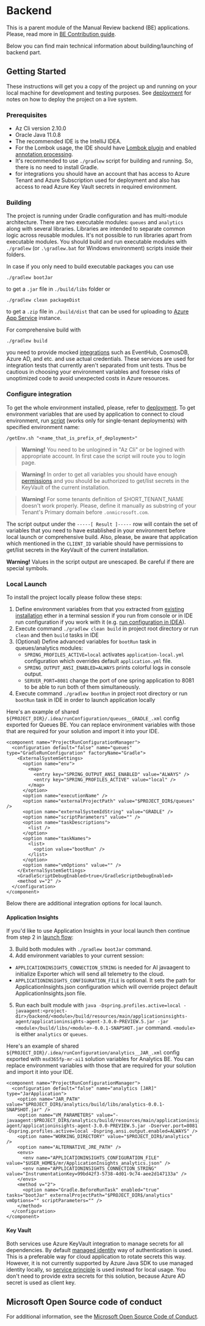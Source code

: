 # Backend

This is a parent module of the Manual Review backend (BE) applications. 
Please, read more in [BE Contribution guide](./CONTRIBUTION.md).

Below you can find main technical information about building/launching of backend part.

## Getting Started

These instructions will get you a copy of the project up and running on your local machine for development and
testing purposes. See [deployment](../arm/README.md) for notes on how to deploy the project on a live system.

### Prerequisites

* Az Cli version 2.10.0
* Oracle Java 11.0.8
* The recommended IDE is the IntelliJ IDEA.
* For the Lombok usage, the IDE should have [Lombok plugin](https://plugins.jetbrains.com/plugin/6317-lombok) 
and enabled [annotation processing](https://stackoverflow.com/questions/41161076/adding-lombok-plugin-to-intellij-project).
* It's recommended to use `./gradlew` script for building and running. So, there is no need to install Gradle.
* for integrations you should have an account that has access to Azure Tenant and Azure Subscription used for deployment
and also has access to read Azure Key Vault secrets in required environment.

### Building

The project is running under Gradle configuration and has multi-module architecture. There are two executable modules: 
`queues` and `analytics` along with several libraries. Libraries are intended to separate
common logic across reusable modules. It's not possible to run libraries apart from
executable modules. You should build and run executable modules with `./gradlew` 
(or `.\gradlew.bat` for Windows environment) scripts inside their folders.

In case if you only need to build executable packages you can use
```shell script
./gradlew bootJar
```
to get a `.jar` file in `./build/libs` folder or
```shell script
./gradlew clean packageDist
```
to get a `.zip` file in `./build/dist` that can be used for uploading to 
[Azure App Service](https://azure.microsoft.com/en-us/services/app-service/) instance.

For comprehensive build with
```shell script
./gradlew build
``` 
you need to provide mocked [integrations](#configure-integration) such as EventHub, CosmosDB, Azure AD, and etc. 
and use actual credentials. These services are used for integration tests that currently aren't separated 
from unit tests. Thus be cautious in choosing your environment variables and foresee risks of 
unoptimized code to avoid unexpected costs in Azure resources.

### Configure integration 

To get the whole environment installed, please, refer to  [deployment](../arm/README.md).
To get environment variables that are used by application to connect to cloud environment, run [script](./getEnv.sh) 
(works only for single-tenant deployments)
with specified environment name:
```shell script
/getEnv.sh "<name_that_is_prefix_of_deployment>"
```
>__Warning!__ You need to be unlogined in "Az Cli" or be logined with appropriate account. In first case the script will
route you to login page. 
  
>__Warning!__ In order to get all variables you should have enough [permissions](#prerequisites) and you should
be authorized to get/list secrets in the KeyVault of the current installation.

>__Warning!__ For some tenants definition of SHORT_TENANT_NAME doesn't work properly. Please, define it manually as substring 
of your Tenant's Primary domain before `.onmicrosoft.com`.

The script output under the `-----[ Result ]-----` row will contain the set of variables that you need to have 
established in your environment before local launch or comprehensive build. Also, please, be aware that application
which mentioned in the `CLIENT_ID` variable should have permissions to get/list secrets in the KeyVault of 
the current installation.

__Warning!__ Values in the script output are unescaped. Be careful if there are special symbols. 

### Local Launch

To install the project locally please follow these steps:
1. Define environment variables from that you extracted from [existing installation](#configure-integration) ether in 
a terminal session if you run from console or in IDE run configuration if you work with it 
(e.g. [run configuration in IDEA](https://www.jetbrains.com/help/objc/add-environment-variables-and-program-arguments.html#add-environment-variables)).
2. Execute command `./gradlew clean build` in project root directory or run `clean` and then `build` tasks in IDE
3. (Optional) Define advanced variables for `bootRun` task in queues/analytics modules:
    * `SPRING_PROFILES_ACTIVE=local` activates `application-local.yml` configuration which overrides default `application.yml` file.
    * `SPRING_OUTPUT_ANSI_ENABLED=ALWAYS` prints colorful logs in console output.
    * `SERVER_PORT=8081` change the port of one spring application to 8081 to be able to run both of them simultaneously.
4. Execute command `./gradlew bootRun` in project root directory or run `bootRun` task in IDE in order to launch application locally

Here's an example of shared `${PROJECT_DIR}/.idea/runConfiguration/queues__GRADLE_.xml` config exported for Queues BE.
You can replace environment variables with those that are required for your solution and import it into your IDE.
```
<component name="ProjectRunConfigurationManager">
  <configuration default="false" name="queues" type="GradleRunConfiguration" factoryName="Gradle">
    <ExternalSystemSettings>
      <option name="env">
        <map>
          <entry key="SPRING_OUTPUT_ANSI_ENABLED" value="ALWAYS" />
          <entry key="SPRING_PROFILES_ACTIVE" value="local" />
        </map>
      </option>
      <option name="executionName" />
      <option name="externalProjectPath" value="$PROJECT_DIR$/queues" />
      <option name="externalSystemIdString" value="GRADLE" />
      <option name="scriptParameters" value="" />
      <option name="taskDescriptions">
        <list />
      </option>
      <option name="taskNames">
        <list>
          <option value="bootRun" />
        </list>
      </option>
      <option name="vmOptions" value="" />
    </ExternalSystemSettings>
    <GradleScriptDebugEnabled>true</GradleScriptDebugEnabled>
    <method v="2" />
  </configuration>
</component>
```

Below there are additional integration options for local launch. 

#### Application Insights

If you'd like to use Application Insights in your local launch then continue from step 2 in [launch flow](#local-launch):

3. Build both modules with `./gradlew bootJar` command.
4. Add environment variables to your current session:
* `APPLICATIONINSIGHTS_CONNECTION_STRING` is needed for AI javaagent to initialize Exporter which will send
all telemetry to the cloud.
* `APPLICATIONINSIGHTS_CONFIGURATION_FILE` is optional. It sets the path for ApplicationInsights.json configuration which
will override project default ApplicationInsights.json file.
5. Run each built module with `java -Dspring.profiles.active=local
-javaagent:<project-dir>/backend/<module>/build/resources/main/applicationinsights-agent/applicationinsights-agent-3.0.0-PREVIEW.5.jar
-jar <module>/build/libs/<module>-0.0.1-SNAPSHOT.jar` command. `<module>` is either `analytics` or `queues`.

Here's an example of shared `${PROJECT_DIR}/.idea/runConfiguration/analytics__JAR_.xml` config exported with `msd365fp-mr-ai1`
solution variables for Analytics BE. You can replace environment variables with those that are required for your solution
and import it into your IDE.
```
<component name="ProjectRunConfigurationManager">
  <configuration default="false" name="analytics [JAR]" type="JarApplication">
    <option name="JAR_PATH" value="$PROJECT_DIR$/analytics/build/libs/analytics-0.0.1-SNAPSHOT.jar" />
    <option name="VM_PARAMETERS" value="-javaagent:$PROJECT_DIR$/analytics/build/resources/main/applicationinsights-agent/applicationinsights-agent-3.0.0-PREVIEW.5.jar -Dserver.port=8081 -Dspring.profiles.active=local -Dspring.ansi.output.enabled=ALWAYS" />
    <option name="WORKING_DIRECTORY" value="$PROJECT_DIR$/analytics" />
    <option name="ALTERNATIVE_JRE_PATH" />
    <envs>
      <env name="APPLICATIONINSIGHTS_CONFIGURATION_FILE" value="$USER_HOME$/mr/ApplicationInsights_analytics.json" />
      <env name="APPLICATIONINSIGHTS_CONNECTION_STRING" value="InstrumentationKey=99bd42f3-5738-4d01-9c74-aee2d147133a" />
    </envs>
    <method v="2">
      <option name="Gradle.BeforeRunTask" enabled="true" tasks="bootJar" externalProjectPath="$PROJECT_DIR$/analytics" vmOptions="" scriptParameters="" />
    </method>
  </configuration>
</component>
```

#### Key Vault

Both services use Azure KeyVault integration to manage secrets for all dependencies. 
By default [managed identity](https://docs.microsoft.com/en-us/azure/app-service/overview-managed-identity?tabs=dotnet)
way of authentication is used. This is a preferable way for cloud application to rotate secrets this way. However, it is not
currently supported by Azure Java SDK to use managed identity locally, so 
[service principle](https://docs.microsoft.com/en-us/azure/key-vault/secrets/quick-create-java#create-a-service-principal)
is used instead for local usage. You don't need to provide extra secrets for this solution, because Azure AD secret is used
as client key.  

## Microsoft Open Source code of conduct

For additional information, see the [Microsoft Open Source Code of Conduct](https://opensource.microsoft.com/codeofconduct).